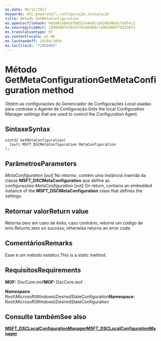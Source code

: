 ```yaml
---
ms.date: 06/12/2017
keywords: DSC,powershell,configuração,instalação
title: Método GetMetaConfiguration
ms.openlocfilehash: bd280cb8ebd7b0522e4e01cbd24bd9bdcfddf4c2
ms.sourcegitcommit: 18985d07ef024378c8590dc7a983099ff9225672
ms.translationtype: HT
ms.contentlocale: pt-BR
ms.lasthandoff: 10/04/2019
ms.locfileid: "71953403"
---
```

# <a name="getmetaconfiguration-method"></a><span data-ttu-id="df478-103">Método GetMetaConfiguration</span><span class="sxs-lookup"><span data-stu-id="df478-103">GetMetaConfiguration method</span></span>

<span data-ttu-id="df478-104">Obtém as configurações do Gerenciador de Configurações Local usadas para controlar o Agente de Configuração.</span><span class="sxs-lookup"><span data-stu-id="df478-104">Gets the local Configuration Manager settings that are used to control the Configuration Agent.</span></span>

## <a name="syntax"></a><span data-ttu-id="df478-105">Sintaxe</span><span class="sxs-lookup"><span data-stu-id="df478-105">Syntax</span></span>

```mof
uint32 GetMetaConfiguration(
  [out] MSFT_DSCMetaConfiguration MetaConfiguration
);
```

## <a name="parameters"></a><span data-ttu-id="df478-106">Parâmetros</span><span class="sxs-lookup"><span data-stu-id="df478-106">Parameters</span></span>

<span data-ttu-id="df478-107">*MetaConfiguration* \[out\] No retorno, contém uma instância inserida da classe **MSFT_DSCMetaConfiguration** que define as configurações.</span><span class="sxs-lookup"><span data-stu-id="df478-107">*MetaConfiguration* \[out\] On return, contains an embedded instance of the **MSFT_DSCMetaConfiguration** class that defines the settings.</span></span>

## <a name="return-value"></a><span data-ttu-id="df478-108">Retornar valor</span><span class="sxs-lookup"><span data-stu-id="df478-108">Return value</span></span>

<span data-ttu-id="df478-109">Retorna zero em caso de êxito; caso contrário, retorna um código de erro.</span><span class="sxs-lookup"><span data-stu-id="df478-109">Returns zero on success; otherwise returns an error code.</span></span>

## <a name="remarks"></a><span data-ttu-id="df478-110">Comentários</span><span class="sxs-lookup"><span data-stu-id="df478-110">Remarks</span></span>

<span data-ttu-id="df478-111">Esse é um método estático.</span><span class="sxs-lookup"><span data-stu-id="df478-111">This is a static method.</span></span>

## <a name="requirements"></a><span data-ttu-id="df478-112">Requisitos</span><span class="sxs-lookup"><span data-stu-id="df478-112">Requirements</span></span>

<span data-ttu-id="df478-113">**MOF:** DscCore.mof</span><span class="sxs-lookup"><span data-stu-id="df478-113">**MOF:** DscCore.mof</span></span>

<span data-ttu-id="df478-114">**Namespace**: Root\Microsoft\Windows\DesiredStateConfiguration</span><span class="sxs-lookup"><span data-stu-id="df478-114">**Namespace**: Root\Microsoft\Windows\DesiredStateConfiguration</span></span>

## <a name="see-also"></a><span data-ttu-id="df478-115">Consulte também</span><span class="sxs-lookup"><span data-stu-id="df478-115">See also</span></span>

[<span data-ttu-id="df478-116">**MSFT_DSCLocalConfigurationManager**</span><span class="sxs-lookup"><span data-stu-id="df478-116">**MSFT_DSCLocalConfigurationManager**</span></span>](msft-dsclocalconfigurationmanager.md)
